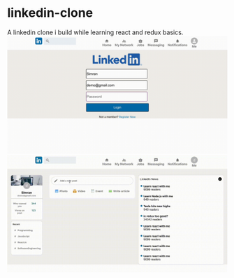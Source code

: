 # linkedin-clone
A linkedin clone i build while learning react and redux basics.
![](https://github.com/simranCodess/linkedin-clone/blob/main/Screen%20Recording%202023-04-30%20at%204.16.01%20AM.gif)
![](https://github.com/simranCodess/linkedin-clone/blob/main/A34C6D78-2962-47DC-B1B5-3AE8F531FE85.gif)
